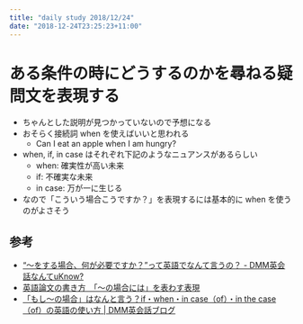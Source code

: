 ```yaml
---
title: "daily study 2018/12/24"
date: "2018-12-24T23:25:23+11:00"
---
```


# ある条件の時にどうするのかを尋ねる疑問文を表現する

- ちゃんとした説明が見つかっていないので予想になる
- おそらく接続詞 when を使えばいいと思われる
    - Can I eat an apple when I am hungry?
- when, if, in case はそれぞれ下記のようなニュアンスがあるらしい
    - when: 確実性が高い未来
    - if: 不確実な未来
    - in case: 万が一に生じる
- なので「こういう場合こうですか？」を表現するには基本的に when を使うのがよさそう

## 参考

- [“〜をする場合、何が必要ですか？”って英語でなんて言うの？ - DMM英会話なんてuKnow?](https://eikaiwa.dmm.com/uknow/questions/30848/)
- [英語論文の書き方　「～の場合には」を表わす表現](https://worldts.com/blog/eigoronbunwriting-1/index.html)
- [「もし〜の場合」はなんと言う？if・when・in case（of）・in the case（of）の英語の使い方 | DMM英会話ブログ](https://eikaiwa.dmm.com/blog/40324/)
